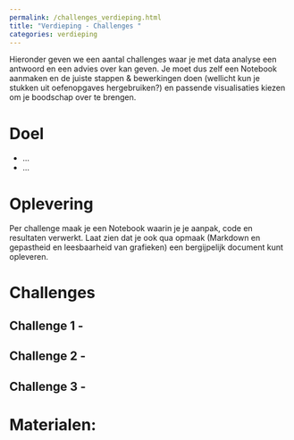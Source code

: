 ```yaml
---
permalink: /challenges_verdieping.html
title: "Verdieping - Challenges "
categories: verdieping
---
```


Hieronder geven we een aantal challenges waar je met data analyse een antwoord en een advies over kan geven. Je moet dus zelf een Notebook aanmaken en de juiste stappen & bewerkingen doen (wellicht kun je stukken uit oefenopgaves hergebruiken?) en passende visualisaties kiezen om je boodschap over te brengen.

# Doel
- ...
- ...

# Oplevering
Per challenge maak je een Notebook waarin je je aanpak, code en resultaten verwerkt. Laat zien dat je ook qua opmaak (Markdown en gepastheid en leesbaarheid van grafieken) een bergijpelijk document kunt opleveren.

# Challenges
## Challenge 1 - 

## Challenge 2 - 

## Challenge 3 - 

# Materialen:

